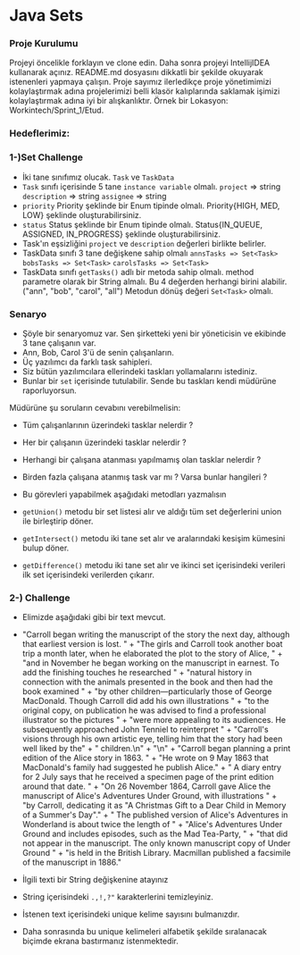 # Java Sets

### Proje Kurulumu

Projeyi öncelikle forklayın ve clone edin.
Daha sonra projeyi IntellijIDEA kullanarak açınız. README.md dosyasını dikkatli bir şekilde okuyarak istenenleri yapmaya
çalışın.
Proje sayımız ilerledikçe proje yönetimimizi kolaylaştırmak adına projelerimizi belli klasör kalıplarında saklamak
işimizi kolaylaştırmak adına iyi bir alışkanlıktır.
Örnek bir Lokasyon: Workintech/Sprint_1/Etud.

### Hedeflerimiz:

### 1-)Set Challenge

* İki tane sınıfımız olucak. ```Task``` ve ```TaskData```
* ```Task``` sınıfı içerisinde 5 tane ```instance variable``` olmalı. ```project``` => string ```description``` =>
  string ```assignee``` => string
* ```priority``` Priority şeklinde bir Enum tipinde olmalı. Priority{HIGH, MED, LOW} şeklinde oluşturabilirsiniz.
* ```status``` Status şeklinde bir Enum tipinde olmalı. Status{IN_QUEUE, ASSIGNED, IN_PROGRESS} şeklinde
  oluşturabilirsiniz.
* Task'ın eşsizliğini ```project``` ve ```description``` değerleri birlikte belirler.
* TaskData sınıfı 3 tane değişkene sahip
  olmalı  ```annsTasks => Set<Task>```   ```bobsTasks => Set<Task>```  ```carolsTasks => Set<Task>```
* TaskData sınıfı ```getTasks()``` adlı bir metoda sahip olmalı. method parametre olarak bir String almalı. Bu 4
  değerden herhangi birini alabilir. ("ann", "bob", "carol", "all") Metodun dönüş değeri ```Set<Task>``` olmalı.

### Senaryo

* Şöyle bir senaryomuz var. Sen şirketteki yeni bir yöneticisin ve ekibinde 3 tane çalışanın var.
* Ann, Bob, Carol 3'ü de senin çalışanların.
* Üç yazılımcı da farklı task sahipleri.
* Siz bütün yazılımcılara ellerindeki taskları yollamalarını istediniz.
* Bunlar bir ```set``` içerisinde tutulabilir. Sende bu taskları kendi müdürüne raporluyorsun.

Müdürüne şu soruların cevabını verebilmelisin:

* Tüm çalışanlarının üzerindeki tasklar nelerdir ?
* Her bir çalışanın üzerindeki tasklar nelerdir ?
* Herhangi bir çalışana atanması yapılmamış olan tasklar nelerdir ?
* Birden fazla çalışana atanmış task var mı ? Varsa bunlar hangileri ?

* Bu görevleri yapabilmek aşağıdaki metodları yazmalısın
* ```getUnion()``` metodu bir set listesi alır ve aldığı tüm set değerlerini union ile birleştirip döner.
* ```getIntersect()``` metodu iki tane set alır ve aralarındaki kesişim kümesini bulup döner.
* ```getDifference()``` metodu iki tane set alır ve ikinci set içerisindeki verileri ilk set içerisindeki verilerden
  çıkarır.

### 2-) Challenge

* Elimizde aşağıdaki gibi bir text mevcut.
* "Carroll began writing the manuscript of the story the next day, although that earliest version is lost. " +
  "The girls and Carroll took another boat trip a month later, when he elaborated the plot to the story of Alice, " +
  "and in November he began working on the manuscript in earnest. To add the finishing touches he researched " +
  "natural history in connection with the animals presented in the book and then had the book examined " +
  "by other children—particularly those of George MacDonald. Though Carroll did add his own illustrations " +
  "to the original copy, on publication he was advised to find a professional illustrator so the pictures " +
  "were more appealing to its audiences. He subsequently approached John Tenniel to reinterpret " +
  "Carroll's visions through his own artistic eye, telling him that the story had been well liked by the" +
  " children.\n" +
  "\n" +
  "Carroll began planning a print edition of the Alice story in 1863. " +
  "He wrote on 9 May 1863 that MacDonald's family had suggested he publish Alice." +
  " A diary entry for 2 July says that he received a specimen page of the print edition around that date. " +
  "On 26 November 1864, Carroll gave Alice the manuscript of Alice's Adventures Under Ground, with illustrations " +
  "by Carroll, dedicating it as \"A Christmas Gift to a Dear Child in Memory of a Summer's Day\"." +
  " The published version of Alice's Adventures in Wonderland is about twice the length of " +
  "Alice's Adventures Under Ground and includes episodes, such as the Mad Tea-Party, " +
  "that did not appear in the manuscript. The only known manuscript copy of Under Ground " +
  "is held in the British Library. Macmillan published a facsimile of the manuscript in 1886."

* İlgili texti bir String değişkenine atayınız
* String içerisindeki ```.,!,?"``` karakterlerini temizleyiniz.
* İstenen text içerisindeki unique kelime sayısını bulmanızdır.
* Daha sonrasında bu unique kelimeleri alfabetik şekilde sıralanacak biçimde ekrana bastırmanız istenmektedir.
  
